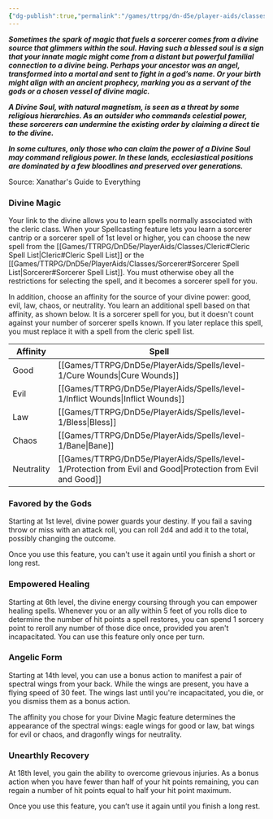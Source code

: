 ```yaml
---
{"dg-publish":true,"permalink":"/games/ttrpg/dn-d5e/player-aids/classes/class-specialisations/socererous-origin-divine-soul/","tags":["Sub-Class","TTRPG/DND/5e"],"noteIcon":""}
---
```



**_Sometimes the spark of magic that fuels a sorcerer comes from a divine source that glimmers within the soul. Having such a blessed soul is a sign that your innate magic might come from a distant but powerful familial connection to a divine being. Perhaps your ancestor was an angel, transformed into a mortal and sent to fight in a god’s name. Or your birth might align with an ancient prophecy, marking you as a servant of the gods or a chosen vessel of divine magic._**

**_A Divine Soul, with natural magnetism, is seen as a threat by some religious hierarchies. As an outsider who commands celestial power, these sorcerers can undermine the existing order by claiming a direct tie to the divine._**

**_In some cultures, only those who can claim the power of a Divine Soul may command religious power. In these lands, ecclesiastical positions are dominated by a few bloodlines and preserved over generations._**

Source: Xanathar's Guide to Everything

### Divine Magic

Your link to the divine allows you to learn spells normally associated with the cleric class. When your Spellcasting feature lets you learn a sorcerer cantrip or a sorcerer spell of 1st level or higher, you can choose the new spell from the [[Games/TTRPG/DnD5e/PlayerAids/Classes/Cleric#Cleric Spell List\|Cleric#Cleric Spell List]] or the [[Games/TTRPG/DnD5e/PlayerAids/Classes/Sorcerer#Sorcerer Spell List\|Sorcerer#Sorcerer Spell List]]. You must otherwise obey all the restrictions for selecting the spell, and it becomes a sorcerer spell for you.

In addition, choose an affinity for the source of your divine power: good, evil, law, chaos, or neutrality. You learn an additional spell based on that affinity, as shown below. It is a sorcerer spell for you, but it doesn't count against your number of sorcerer spells known. If you later replace this spell, you must replace it with a spell from the cleric spell list.

|Affinity|Spell|
|---|---|
|Good|[[Games/TTRPG/DnD5e/PlayerAids/Spells/level-1/Cure Wounds\|Cure Wounds]]|
|Evil|[[Games/TTRPG/DnD5e/PlayerAids/Spells/level-1/Inflict Wounds\|Inflict Wounds]]|
|Law|[[Games/TTRPG/DnD5e/PlayerAids/Spells/level-1/Bless\|Bless]]|
|Chaos|[[Games/TTRPG/DnD5e/PlayerAids/Spells/level-1/Bane\|Bane]]|
|Neutrality|[[Games/TTRPG/DnD5e/PlayerAids/Spells/level-1/Protection from Evil and Good\|Protection from Evil and Good]]|

### Favored by the Gods

Starting at 1st level, divine power guards your destiny. If you fail a saving throw or miss with an attack roll, you can roll 2d4 and add it to the total, possibly changing the outcome.

Once you use this feature, you can't use it again until you finish a short or long rest.

### Empowered Healing

Starting at 6th level, the divine energy coursing through you can empower healing spells. Whenever you or an ally within 5 feet of you rolls dice to determine the number of hit points a spell restores, you can spend 1 sorcery point to reroll any number of those dice once, provided you aren't incapacitated. You can use this feature only once per turn.

### Angelic Form

Starting at 14th level, you can use a bonus action to manifest a pair of spectral wings from your back. While the wings are present, you have a flying speed of 30 feet. The wings last until you're incapacitated, you die, or you dismiss them as a bonus action.

The affinity you chose for your Divine Magic feature determines the appearance of the spectral wings: eagle wings for good or law, bat wings for evil or chaos, and dragonfly wings for neutrality.

### Unearthly Recovery

At 18th level, you gain the ability to overcome grievous injuries. As a bonus action when you have fewer than half of your hit points remaining, you can regain a number of hit points equal to half your hit point maximum.

Once you use this feature, you can’t use it again until you finish a long rest.
